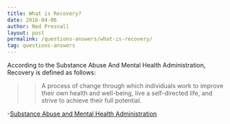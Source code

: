 ```yaml
---
title: What is Recovery?
date: 2016-04-06
author: Ned Presnall
layout: post
permalink: /questions-answers/what-is-recovery/
tag: questions-answers
---
```

According to the Substance Abuse And Mental Health Administration, Recovery is defined as follows: 

>> A process of change through which individuals work to improve their own health and well-being, live a self-directed life, and strive to achieve their full potential. <!--more-->

-<a href="http://store.samhsa.gov/shin/content/PEP12-RECDEF/PEP12-RECDEF.pdf" target="_blank">Substance Abuse and Mental Health Administration</a>